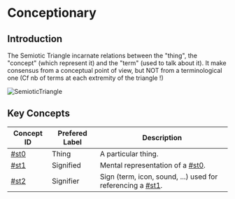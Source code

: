 Conceptionary
=

Introduction
-
The Semiotic Triangle incarnate relations between the "thing", the "concept" (which represent it) and the "term" (used to talk about it). It make consensus from a conceptual point of view, but NOT from a terminological one (Cf nb of terms at each extremity of the triangle !)    

![SemioticTriangle](https://github.com/iPlumb3r/Th3Sr1b3Pr0j3ct/blob/master/images/SemioticTriangle_NoConsensus.jpg)

Key Concepts
-
<table>
    <thead>
        <tr>
            <th>Concept ID</th>
            <th>Prefered Label</th>
            <th>Description</th>      
        </tr>
    </thead>
    <tbody>
        <tr>
            <td><a href="https://github.com/iPlumb3r/Th3Sr1b3Pr0j3ct/blob/master/1_Semantic/Conceptionary/%23st0_Thing.md">#st0</a></td>
            <td>Thing</td>
            <td>A particular thing.</td>
        </tr>
        <tr>
            <td><a href="https://github.com/iPlumb3r/Th3Sr1b3Pr0j3ct/blob/master/1_Semantic/Conceptionary/%23st1_Signified.md">#st1</a></td>
            <td>Signified</td>
            <td>Mental representation of a <a href="https://github.com/iPlumb3r/Th3Sr1b3Pr0j3ct/blob/master/1_Semantic/Conceptionary/%23st0_Thing.md">#st0</a>.</td>
        </tr>
        <tr>
            <td><a href="https://github.com/iPlumb3r/Th3Sr1b3Pr0j3ct/blob/master/1_Semantic/Conceptionary/%23st2_Signifier.md">#st2</a></td>
            <td>Signifier</td>
            <td>Sign (term, icon, sound, ...) used for referencing a <a href="https://github.com/iPlumb3r/Th3Sr1b3Pr0j3ct/blob/master/1_Semantic/Conceptionary/%23st1_Signified.md">#st1</a>.</td>
        </tr>
    </tbody>
</table>
